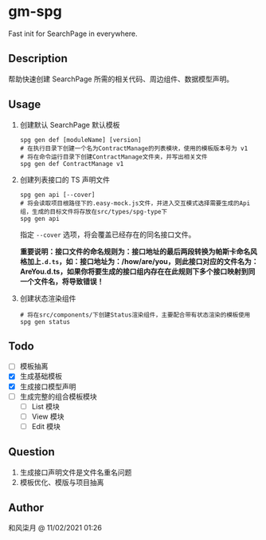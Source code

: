 # gm-spg

Fast init for SearchPage in everywhere.

## Description

帮助快速创建 SearchPage 所需的相关代码、周边组件、数据模型声明。

## Usage

1. 创建默认 SearchPage 默认模板

   ```shell
   spg gen def [moduleName] [version]
   # 在执行目录下创建一个名为ContractManage的列表模块，使用的模板版本号为 v1
   # 将在命令运行目录下创建ContractManage文件夹，并写出相关文件
   spg gen def ContractManage v1
   ```

2. 创建列表接口的 TS 声明文件

   ```shell
   spg gen api [--cover]
   # 将会读取项目根路径下的.easy-mock.js文件，并进入交互模式选择需要生成的Api组，生成的目标文件将存放在src/types/spg-type下
   spg gen api
   ```

   指定 `--cover` 选项，将会覆盖已经存在的同名接口文件。

   **重要说明：接口文件的命名规则为：接口地址的最后两段转换为帕斯卡命名风格加上`.d.ts`，如：接口地址为：/how/are/you，则此接口对应的文件名为：AreYou.d.ts，如果你将要生成的接口组内存在在此规则下多个接口映射到同一个文件名，将导致错误！**

3. 创建状态渲染组件

   ```shell
   # 将在src/components/下创建Status渲染组件，主要配合带有状态渲染的模板使用
   spg gen status
   ```

## Todo

- [ ] 模板抽离
- [x] 生成基础模板
- [x] 生成接口模型声明
- [ ] 生成完整的组合模板模块
  - [ ] List 模块
  - [ ] View 模块
  - [ ] Edit 模块

## Question

1. 生成接口声明文件是文件名重名问题
2. 模板优化、模版与项目抽离

## Author

和风柒月 @ 11/02/2021 01:26
